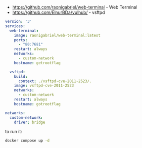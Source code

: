 - https://github.com/raonigabriel/web-terminal - Web Terminal
- https://github.com/ElnurBDa/vulhub/ - vsftpd

```yaml
version: '3'
services:
  web-terminal:
    image: raonigabriel/web-terminal:latest
    ports:
      - "80:7681"
    restart: always
    networks:
      - custom-network
    hostname: getrootflag

  vsftpd:
    build:
      context: ./vsftpd-cve-2011-2523/.
    image: vsftpd-cve-2011-2523
    networks:
      - custom-network
    restart: always
    hostname: gotrootflag

networks:
  custom-network:
    driver: bridge
```

to run it:
```bash
docker compose up -d
```
